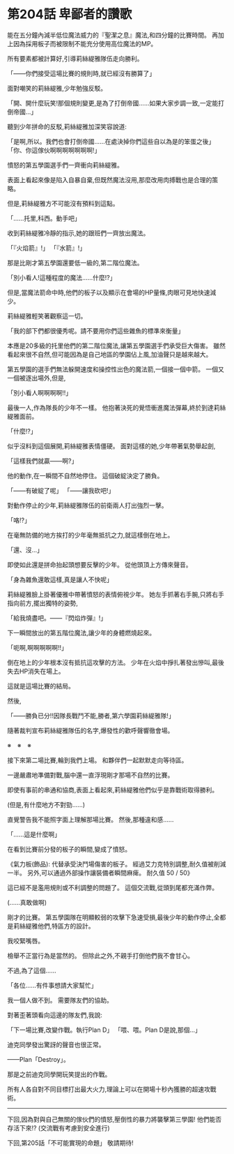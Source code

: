 # 第204話 卑鄙者的讚歌

能在五分鐘內減半低位魔法威力的『聖潔之息』魔法,和四分鐘的比賽時間。
再加上因為採用板子而被限制不能充分使用高位魔法的MP。

所有要素都被計算好,引導莉絲緹雅隊伍走向勝利。

「——你們接受這場比賽的規則時,就已經沒有勝算了」

面對嘲笑的莉絲緹雅,少年勉強反駁。

「開、開什麼玩笑!那個規則變更,是為了打倒帝國......如果大家步調一致,一定能打倒帝國...」

聽到少年拼命的反駁,莉絲緹雅加深笑容說道:

「是啊,所以。我們也會打倒帝國......在處決掉你們這些自以為是的笨蛋之後」
「你、你這傢伙啊啊啊啊啊啊啊!」

憤怒的第五學園選手們一齊衝向莉絲緹雅。

表面上看起來像是陷入自暴自棄,但既然魔法沒用,那麼改用肉搏戰也是合理的策略。

但是,莉絲緹雅方不可能沒有預料到這點。

「......托里,科西。動手吧」

收到莉絲緹雅冷靜的指示,她的跟班們一齊放出魔法。

「『火焰箭』!」
「『水箭』!」

那是比剛才第五學園還要低一級的,第二階位魔法。

「別小看人!這種程度的魔法......什麼!?」

但是,當魔法箭命中時,他們的板子以及顯示在會場的HP量條,肉眼可見地快速減少。

莉絲緹雅輕笑著觀察這一切。

「我的部下們都很優秀呢。請不要用你們這些雜魚的標準來衡量」

本應是20多級的托里他們的第二階位魔法,讓第五學園選手們承受巨大傷害。
雖然看起來很不自然,但可能因為是自己地區的學園佔上風,加油聲只是越來越大。

第五學園的選手們無法躲開速度和操控性出色的魔法箭,一個接一個中箭。
一個又一個被逐出場外,但是,

「別小看人啊啊啊啊!!」

最後一人,作為隊長的少年不一樣。
他抱著決死的覺悟衝進魔法彈幕,終於到達莉絲緹雅面前。

「什麼!?」

似乎沒料到這個展開,莉絲緹雅表情僵硬。
面對這樣的她,少年帶著氣勢舉起劍,

「這樣我們就贏——啊?」

他的動作,在一瞬間不自然地停住。
這個破綻決定了勝負。

「——有破綻了呢」
「——讓我砍吧!」

對動作停止的少年,莉絲緹雅隊伍的前衛兩人打出強烈一擊。

「咯!?」

在毫無防備的地方挨打的少年毫無抵抗之力,就這樣倒在地上。

「還、沒...」

即使如此還是拼命抬起頭想要反擊的少年。
從他頭頂上方傳來聲音。

「身為雜魚還敢這樣,真是讓人不快呢」

莉絲緹雅臉上掛著優雅中帶著憤怒的表情俯視少年。
她左手抓著右手腕,只將右手指向前方,擺出獨特的姿勢,

「給我燒盡吧。——『閃焰炸彈』!」

下一瞬間放出的第五階位魔法,讓少年的身體燃燒起來。

「呃啊,啊啊啊啊啊!!」

倒在地上的少年根本沒有抵抗這攻擊的方法。
少年在火焰中掙扎著發出慘叫,最後失去HP消失在場上。

這就是這場比賽的結局。

然後,

「——勝負已分!!因隊長戰鬥不能,勝者,第六學園莉絲緹雅隊!」

隨著裁判宣布莉絲緹雅隊伍的名字,爆發性的歡呼聲響徹會場。

※　※　※

接下來第二場比賽,輪到我們上場。
和夥伴們一起默默走向等待區。

一邊嚴肅地準備對戰,腦中還一直浮現剛才那場不自然的比賽。

即使有事前的串通和協商,表面上看起來,莉絲緹雅他們似乎是靠戰術取得勝利。

(但是,有什麼地方不對勁......)

直覺警告我不能照字面上理解那場比賽。
然後,那種違和感......

「......這是什麼啊」

在看到比賽前分發的板子的瞬間,變成了憤怒。

《氣力板(飾品):
  代替承受決鬥場傷害的板子。
  經過艾力克特別調整,耐久值被削減一半。
  另外,可以通過外部操作讓裝備者瞬間麻痺。
  耐久值 50 / 50》

這已經不是濫用規則或不利調整的問題了。
這個交流戰,從頭到尾都充滿作弊。

(......真敢做啊)

剛才的比賽。
第五學園隊在明顯較弱的攻擊下急速受損,最後少年的動作停止,全都是莉絲緹雅他們,特區方的設計。

我咬緊嘴唇。

檢舉不正當行為是當然的。
但除此之外,不親手打倒他們我不會甘心。

不過,為了這個......

「各位......有件事想請大家幫忙」

我一個人做不到。
需要隊友們的協助。

對著歪著頭看向這邊的隊友們,我說:

「下一場比賽,改變作戰。執行Plan D」
「喂、喂。Plan D是說,那個...」

迪克同學發出驚訝的聲音也很正常。

——Plan「Destroy」。

那是之前迪克同學開玩笑提出的作戰。

所有人各自對不同目標打出最大火力,理論上可以在開場十秒內獲勝的超速攻戰術。

---

下回,因為對與自己無關的傢伙們的憤怒,壓倒性的暴力將襲擊第三學園!
他們能否存活下來!?
(交流戰有考慮到安全進行)

下回,第205話「不可能實現的命題」
敬請期待!
